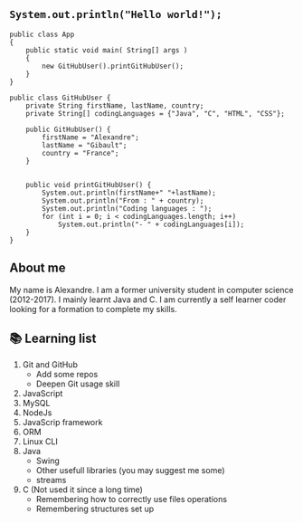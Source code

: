 ## `System.out.println("Hello world!");`
```
public class App 
{
    public static void main( String[] args )
    {
        new GitHubUser().printGitHubUser();
    }
}
```
```
public class GitHubUser {
	private String firstName, lastName, country;
	private String[] codingLanguages = {"Java", "C", "HTML", "CSS"};
	
	public GitHubUser() {
		firstName = "Alexandre";
		lastName = "Gibault";
		country = "France";
	}
	

	public void printGitHubUser() {
		System.out.println(firstName+" "+lastName);
		System.out.println("From : " + country);
		System.out.println("Coding languages : ");
		for (int i = 0; i < codingLanguages.length; i++)
			System.out.println("- " + codingLanguages[i]);
	}
}
```
## About me

My name is Alexandre. I am a former university student in computer science (2012-2017). I mainly learnt Java and C. I am currently a self learner coder looking for a formation to complete my skills.

## 📚 Learning list

1. Git and GitHub
   - Add some repos
   - Deepen Git usage skill
2. JavaScript
3. MySQL
4. NodeJs
5. JavaScrip framework
6. ORM
7. Linux CLI
8. Java
   - Swing
   - Other usefull libraries (you may suggest me some)
   - streams
9. C (Not used it since a long time)
   - Remembering how to correctly use files operations
   - Remembering structures set up
<!--
**sickCoder/sickCoder** is a ✨ _special_ ✨ repository because its `README.md` (this file) appears on your GitHub profile.

Here are some ideas to get you started:

- 🔭 I’m currently working on ...
- 🌱 I’m currently learning ...
- 👯 I’m looking to collaborate on ...
- 🤔 I’m looking for help with ...
- 💬 Ask me about ...
- 📫 How to reach me: ...
- 😄 Pronouns: ...
- ⚡ Fun fact: ...
-->
